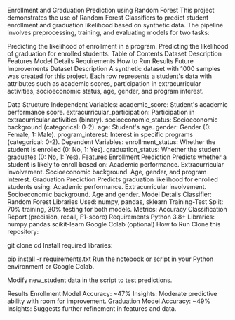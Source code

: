 Enrollment and Graduation Prediction using Random Forest
This project demonstrates the use of Random Forest Classifiers to predict student enrollment and graduation likelihood based on synthetic data. The pipeline involves preprocessing, training, and evaluating models for two tasks:

Predicting the likelihood of enrollment in a program.
Predicting the likelihood of graduation for enrolled students.
Table of Contents
Dataset Description
Features
Model Details
Requirements
How to Run
Results
Future Improvements
Dataset Description
A synthetic dataset with 1000 samples was created for this project. Each row represents a student's data with attributes such as academic scores, participation in extracurricular activities, socioeconomic status, age, gender, and program interest.

Data Structure
Independent Variables:
academic_score: Student's academic performance score.
extracurricular_participation: Participation in extracurricular activities (binary).
socioeconomic_status: Socioeconomic background (categorical: 0-2).
age: Student's age.
gender: Gender (0: Female, 1: Male).
program_interest: Interest in specific programs (categorical: 0-2).
Dependent Variables:
enrollment_status: Whether the student is enrolled (0: No, 1: Yes).
graduation_status: Whether the student graduates (0: No, 1: Yes).
Features
Enrollment Prediction
Predicts whether a student is likely to enroll based on:
Academic performance.
Extracurricular involvement.
Socioeconomic background.
Age, gender, and program interest.
Graduation Prediction
Predicts graduation likelihood for enrolled students using:
Academic performance.
Extracurricular involvement.
Socioeconomic background.
Age and gender.
Model Details
Classifier: Random Forest
Libraries Used: numpy, pandas, sklearn
Training-Test Split: 70% training, 30% testing for both models.
Metrics:
Accuracy
Classification Report (precision, recall, F1-score)
Requirements
Python 3.8+
Libraries:
numpy
pandas
scikit-learn
Google Colab (optional)
How to Run
Clone this repository:


git clone <repository-url>
cd <repository-folder>
Install required libraries:


pip install -r requirements.txt
Run the notebook or script in your Python environment or Google Colab.

Modify new_student data in the script to test predictions.

Results
Enrollment Model
Accuracy: ~47%
Insights:
Moderate predictive ability with room for improvement.
Graduation Model
Accuracy: ~49%
Insights:
Suggests further refinement in features and data.
